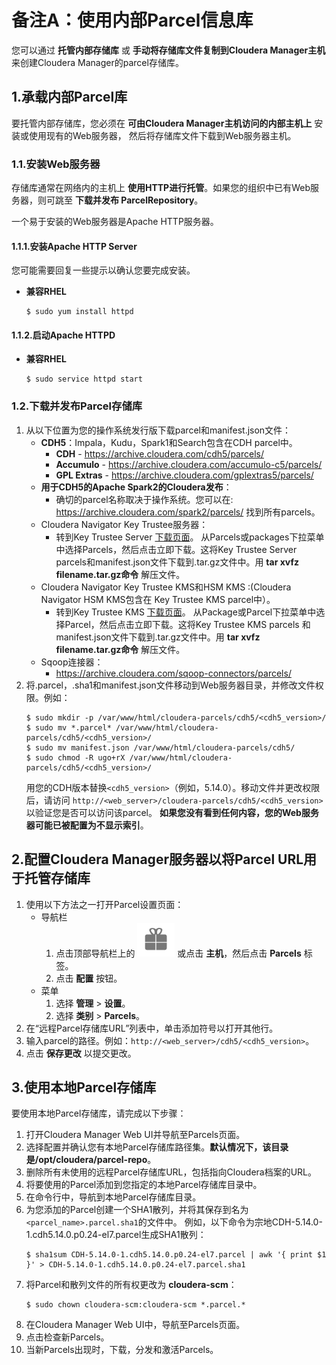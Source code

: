 备注A：使用内部Parcel信息库
================================================================================
您可以通过 **托管内部存储库** 或 **手动将存储库文件复制到Cloudera Manager主机** 来创建Cloudera
Manager的parcel存储库。

## 1.承载内部Parcel库
要托管内部存储库，您必须在 **可由Cloudera Manager主机访问的内部主机上** 安装或使用现有的Web服务器，
然后将存储库文件下载到Web服务器主机。

### 1.1.安装Web服务器
存储库通常在网络内的主机上 **使用HTTP进行托管**。如果您的组织中已有Web服务器，则可跳至 **下载并发布
ParcelRepository**。

一个易于安装的Web服务器是Apache HTTP服务器。

#### 1.1.1.安装Apache HTTP Server
您可能需要回复一些提示以确认您要完成安装。
+ **兼容RHEL**
    ```shell
    $ sudo yum install httpd
    ```

#### 1.1.2.启动Apache HTTPD
+ **兼容RHEL**
    ```shell
    $ sudo service httpd start
    ```

### 1.2.下载并发布Parcel存储库
1. 从以下位置为您的操作系统发行版下载parcel和manifest.json文件：
    + **CDH5**：Impala，Kudu，Spark1和Search包含在CDH parcel中。
        - **CDH** - https://archive.cloudera.com/cdh5/parcels/  
        - **Accumulo** - https://archive.cloudera.com/accumulo-c5/parcels/
        - **GPL Extras** - https://archive.cloudera.com/gplextras5/parcels/
    + **用于CDH5的Apache Spark2的Cloudera发布**：
        - 确切的parcel名称取决于操作系统。您可以在:
        https://archive.cloudera.com/spark2/parcels/ 找到所有parcels。
    + Cloudera Navigator Key Trustee服务器：
        - 转到Key Trustee Server [下载页面](https://www.cloudera.com/downloads/navigator/key-trustee-server/5-15-0.html)。
        从Parcels或packages下拉菜单中选择Parcels，然后点击立即下载。这将Key Trustee Server
        parcels和manifest.json文件下载到.tar.gz文件中。用 **tar xvfz filename.tar.gz命令**
        解压文件。
    + Cloudera Navigator Key Trustee KMS和HSM KMS :(Cloudera Navigator HSM KMS包含在
      Key Trustee KMS parcel中）。
        - 转到Key Trustee KMS [下载页面](https://www.cloudera.com/downloads/navigator/key-trustee-kms/5-15-0.html)。
        从Package或Parcel下拉菜单中选择Parcel，然后点击立即下载。这将Key Trustee KMS parcels
        和manifest.json文件下载到.tar.gz文件中。用 **tar xvfz filename.tar.gz命令** 解压文件。
    + Sqoop连接器：
        - https://archive.cloudera.com/sqoop-connectors/parcels/
2. 将.parcel，.sha1和manifest.json文件移动到Web服务器目录，并修改文件权限。例如：
    ```shell
    $ sudo mkdir -p /var/www/html/cloudera-parcels/cdh5/<cdh5_version>/
    $ sudo mv *.parcel* /var/www/html/cloudera-parcels/cdh5/<cdh5_version>/
    $ sudo mv manifest.json /var/www/html/cloudera-parcels/cdh5/
    $ sudo chmod -R ugo+rX /var/www/html/cloudera-parcels/cdh5/<cdh5_version>/
    ```
    用您的CDH版本替换`<cdh5_version>`（例如，5.14.0）。移动文件并更改权限后，请访问
    `http://<web_server>/cloudera-parcels/cdh5/<cdh5_version>` 以验证您是否可以访问该parcel。
    **如果您没有看到任何内容，您的Web服务器可能已被配置为不显示索引**。

## 2.配置Cloudera Manager服务器以将Parcel URL用于托管存储库
1. 使用以下方法之一打开Parcel设置页面：
    + 导航栏
        1. 点击顶部导航栏上的 ![2](img/2.png) 或点击 **主机**，然后点击 **Parcels** 标签。
        2. 点击 **配置** 按钮。
    + 菜单
        1. 选择 **管理** > **设置**。
        2. 选择 **类别** > **Parcels**。
2. 在“远程Parcel存储库URL”列表中，单击添加符号以打开其他行。
3. 输入parcel的路径。例如：`http://<web_server>/cdh5/<cdh5_version>`。
4. 点击 **保存更改** 以提交更改。

## 3.使用本地Parcel存储库
要使用本地Parcel存储库，请完成以下步骤：
1. 打开Cloudera Manager Web UI并导航至Parcels页面。
2. 选择配置并确认您有本地Parcel存储库路径集。**默认情况下，该目录是/opt/cloudera/parcel-repo**。
3. 删除所有未使用的远程Parcel存储库URL，包括指向Cloudera档案的URL。
4. 将要使用的Parcel添加到您指定的本地Parcel存储库目录中。
5. 在命令行中，导航到本地Parcel存储库目录。
6. 为您添加的Parcel创建一个SHA1散列，并将其保存到名为`<parcel_name>.parcel.sha1`的文件中。
例如，以下命令为宗地CDH-5.14.0-1.cdh5.14.0.p0.24-el7.parcel生成SHA1散列：
    ```shell
    $ sha1sum CDH-5.14.0-1.cdh5.14.0.p0.24-el7.parcel | awk '{ print $1 }' > CDH-5.14.0-1.cdh5.14.0.p0.24-el7.parcel.sha1
    ```
7. 将Parcel和散列文件的所有权更改为 **cloudera-scm**：
    ```shell
    $ sudo chown cloudera-scm:cloudera-scm *.parcel.*
    ```
8. 在Cloudera Manager Web UI中，导航至Parcels页面。
9. 点击检查新Parcels。
10. 当新Parcels出现时，下载，分发和激活Parcels。
